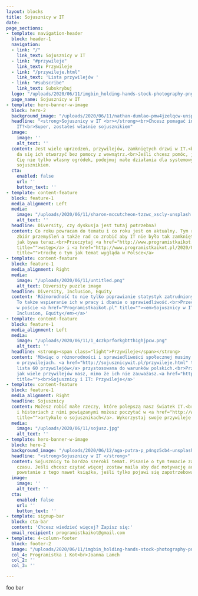 ```yaml
---
layout: blocks
title: Sojusznicy w IT
date: 
page_sections:
- template: navigation-header
  block: header-1
  navigation:
  - link: "/"
    link_text: Sojusznicy w IT
  - link: "#przywileje"
    link_text: Przywileje
  - link: "/przywileje.html"
    link_text: 'Lista przywilejów '
  - link: "#subscribe"
    link_text: Subskrybuj
  logo: "/uploads/2020/06/11/imgbin_holding-hands-stock-photography-png_de7vvb5s1.png"
  page_name: Sojusznicy w IT
- template: hero-banner-w-image
  block: hero-2
  background_image: "/uploads/2020/06/11/nathan-dumlao-pmw4jzelqcw-unsplash2.jpg"
  headline: "<strong>Sojusznicy w IT <br></strong><br>Chcesz pomagać innym w świecie
    IT?<br>Super, zostałeś właśnie sojusznikiem"
  image:
    image: ''
    alt_text: ''
  content: Jest wiele uprzedzeń, przywilejów, zamkniętych drzwi w IT.<br>Często nie
    da się ich otworzyć bez pomocy z wewnątrz.<br>Jeśli chcesz pomóc, jeśli interesuje
    Cię nie tylko własny ogródek, podejmuj małe działania dla systemowych zmian. Zostań
    sojusznikiem.
  cta:
    enabled: false
    url: ''
    button_text: ''
- template: content-feature
  block: feature-1
  media_alignment: Left
  media:
    image: "/uploads/2020/06/11/sharon-mccutcheon-tzzwc_xscly-unsplash.jpg"
    alt_text: ''
  headline: Diversity, czy dyskusja jest tutaj potrzebna?
  content: Co roku powracam do tematu i co roku jest on aktualny. Tym razem większy
    zbiór przemyśleń a także rad co zrobić aby IT nie było tak zamkniętym środowiskiem
    jak bywa teraz.<br>Przeczytaj <a href="http://www.programistkaikot.pl/2020/06/sojusznicy-w-it-wstep.html"
    title="">wstęp</a> i <a href="http://www.programistkaikot.pl/2020/06/sojusznicy-w-it-czy-naprawde.html"
    title="">trochę o tym jak temat wygląda w Polsce</a>
- template: content-feature
  block: feature-1
  media_alignment: Right
  media:
    image: "/uploads/2020/06/11/untitled.png"
    alt_text: Diversity puzzle image
  headline: Diversity, Inclusion, Equity
  content: 'Różnorodność to nie tylko poprawianie statystyk zatrudnionych pracowników.
    To także wspieranie ich w pracy i dbanie o sprawiedliwość.<br>Przeczytaj więcej
    w poście <a href="Programistkaikot.pl" title=""><em>Sojusznicy w IT: Diversity,
    Inclusion, Equity</em></a>'
- template: content-feature
  block: feature-1
  media_alignment: Left
  media:
    image: "/uploads/2020/06/11/1_4czkprforkgbtth1ghjpcw.png"
    alt_text: ''
  headline: <strong><span class="light">Przywileje</span></strong>
  content: 'Mówiąc o różnorodności i sprawiedliwości społecznej musimy też powiedzieć
    o przywilejach. <a href="http://sojusznicywit.pl/przywileje.html" title="">Moja
    lista 60 przywilejów</a> przystosowana do warunków polskich.<br>Przeczytaj i sprawdz
    jak wiele przywilejów masz, mimo że ich nie zauważasz.<a href="http://www.programistkaikot.pl/2020/06/sojusznicy-w-it-przywileje.html"
    title=""><br>Sojusznicy i IT: Przywileje</a>'
- template: content-feature
  block: feature-1
  media_alignment: Right
  headline: Sojusznicy
  content: Możesz robić małe rzeczy, które polepszą nasz światek IT.<br>O typach zachowań
    i historiach z nimi powiązanymi możesz poczytać w <a href="http://www.programistkaikot.pl/2020/06/sojusznicy-w-it-sojusznicy.html"
    title="">artykule o sojusznikach</a>. Wykorzystaj swoje przywileje i zostań sojusznikiem.
  media:
    image: "/uploads/2020/06/11/sojusz.jpg"
    alt_text: ''
- template: hero-banner-w-image
  block: hero-2
  background_image: "/uploads/2020/06/12/aga-putra-p_p4ngz5cb4-unsplash.jpg"
  headline: "<strong>Sojusznicy w IT </strong>"
  content: Sojusznicy to bardzo szeroki temat. Pisanie o tym temacie zabiera sporo
    czasu. Jeśli chcesz czytać więcej zostaw maila aby dać motywację autorowi. Może
    powstanie z tego nawet książka, jeśli tylko pojawi się zapotrzebowanie.
  image:
    image: ''
    alt_text: ''
  cta:
    enabled: false
    url: ''
    button_text: ''
- template: signup-bar
  block: cta-bar
  content: 'Chcesz wiedzieć więcej? Zapisz się:'
  email_recipient: programistkaikot@gmail.com
- template: 4-column-footer
  block: footer-2
  image: "/uploads/2020/06/11/imgbin_holding-hands-stock-photography-png_de7vvb5s1.png"
  col_4: Programistka i Kot<br>Joanna Lamch
  col_2: ''
  col_3: ''

---
```

foo bar